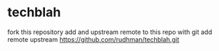 # techblah
fork this repository
add and upstream remote to this repo with
  git add remote upstream https://github.com/rudhman/techblah.git

  
